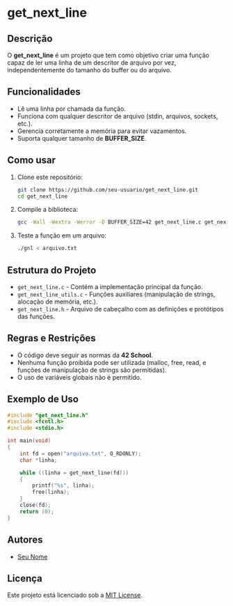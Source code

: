 # get_next_line

## Descrição

O **get_next_line** é um projeto que tem como objetivo criar uma função capaz de ler uma linha de um descritor de arquivo por vez, independentemente do tamanho do buffer ou do arquivo.

## Funcionalidades

- Lê uma linha por chamada da função.
- Funciona com qualquer descritor de arquivo (stdin, arquivos, sockets, etc.).
- Gerencia corretamente a memória para evitar vazamentos.
- Suporta qualquer tamanho de **BUFFER_SIZE**.

## Como usar

1. Clone este repositório:
   ```sh
   git clone https://github.com/seu-usuario/get_next_line.git
   cd get_next_line
   ```

2. Compile a biblioteca:
   ```sh
   gcc -Wall -Wextra -Werror -D BUFFER_SIZE=42 get_next_line.c get_next_line_utils.c -o gnl
   ```

3. Teste a função em um arquivo:
   ```sh
   ./gnl < arquivo.txt
   ```

## Estrutura do Projeto

- `get_next_line.c` - Contém a implementação principal da função.
- `get_next_line_utils.c` - Funções auxiliares (manipulação de strings, alocação de memória, etc.).
- `get_next_line.h` - Arquivo de cabeçalho com as definições e protótipos das funções.

## Regras e Restrições

- O código deve seguir as normas da **42 School**.
- Nenhuma função proibida pode ser utilizada (malloc, free, read, e funções de manipulação de strings são permitidas).
- O uso de variáveis globais não é permitido.

## Exemplo de Uso

```c
#include "get_next_line.h"
#include <fcntl.h>
#include <stdio.h>

int main(void)
{
    int fd = open("arquivo.txt", O_RDONLY);
    char *linha;

    while ((linha = get_next_line(fd)))
    {
        printf("%s", linha);
        free(linha);
    }
    close(fd);
    return (0);
}
```

## Autores
- [Seu Nome](https://github.com/seu-usuario)

## Licença
Este projeto está licenciado sob a [MIT License](LICENSE).


